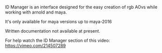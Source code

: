 ID Manager is an interface designed for the easy creation of rgb AOvs while working with arnold and maya. 

It's only available for maya versions up to maya-2016

Written documentation not available at present.

For help watch the ID Manager section of this video: https://vimeo.com/214507289
